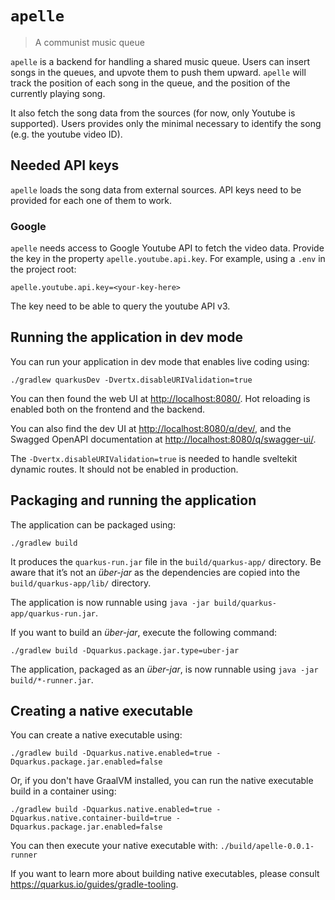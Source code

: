# `apelle`

> A communist music queue

`apelle` is a backend for handling a shared music queue.
Users can insert songs in the queues, and upvote them to push them upward. `apelle`
will track the position of each song in the queue, and the position of the currently
playing song.

It also fetch the song data from the sources (for now, only Youtube is supported).
Users provides only the minimal necessary to identify the song (e.g. the youtube video ID).

## Needed API keys

`apelle` loads the song data from external sources. API keys need to be provided for each one of them to work.

### Google

`apelle` needs access to Google Youtube API to fetch the video data. Provide the key in the property `apelle.youtube.api.key`.
For example, using a `.env` in the project root:

```env
apelle.youtube.api.key=<your-key-here>
```

The key need to be able to query the youtube API v3.

## Running the application in dev mode

You can run your application in dev mode that enables live coding using:

```shell script
./gradlew quarkusDev -Dvertx.disableURIValidation=true
```

You can then found the web UI at <http://localhost:8080/>. Hot reloading is enabled both on the frontend and the backend.

You can also find the dev UI at <http://localhost:8080/q/dev/>, and the Swagged OpenAPI documentation at <http://localhost:8080/q/swagger-ui/>.

The `-Dvertx.disableURIValidation=true` is needed to handle sveltekit dynamic routes. It should not be enabled in production.

## Packaging and running the application

The application can be packaged using:

```shell script
./gradlew build
```

It produces the `quarkus-run.jar` file in the `build/quarkus-app/` directory.
Be aware that it’s not an _über-jar_ as the dependencies are copied into the `build/quarkus-app/lib/` directory.

The application is now runnable using `java -jar build/quarkus-app/quarkus-run.jar`.

If you want to build an _über-jar_, execute the following command:

```shell script
./gradlew build -Dquarkus.package.jar.type=uber-jar
```

The application, packaged as an _über-jar_, is now runnable using `java -jar build/*-runner.jar`.

## Creating a native executable

You can create a native executable using:

```shell script
./gradlew build -Dquarkus.native.enabled=true -Dquarkus.package.jar.enabled=false
```

Or, if you don't have GraalVM installed, you can run the native executable build in a container using:

```shell script
./gradlew build -Dquarkus.native.enabled=true -Dquarkus.native.container-build=true -Dquarkus.package.jar.enabled=false
```

You can then execute your native executable with: `./build/apelle-0.0.1-runner`

If you want to learn more about building native executables, please consult <https://quarkus.io/guides/gradle-tooling>.
